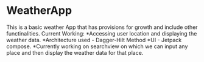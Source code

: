 # WeatherApp

This is a basic weather App that has provisions for growth and include other functinalities.
Current Working:
*Accessing user location and displaying the weather data.
*Architecture used - Dagger-Hilt Method
*UI - Jetpack compose.
*Currently working on searchview on which we can input any place and then display the weather data for that place.
